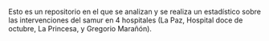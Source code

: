 Esto es un repositorio en el que se analizan y se realiza un estadístico sobre las intervenciones del samur en 4 hospitales (La Paz, Hospital doce de octubre, La Princesa, y Gregorio Marañón).
